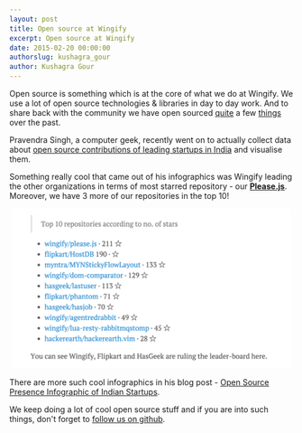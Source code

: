 ```yaml
---
layout: post
title: Open source at Wingify
excerpt: Open source at Wingify
date: 2015-02-20 00:00:00
authorslug: kushagra_gour
author: Kushagra Gour
---
```


Open source is something which is at the core of what we do at Wingify. We use a lot of open source technologies & libraries in day to day work. And to share back with the community we have open sourced [quite](https://github.com/wingify/please.js) a few [things](https://github.com/wingify/lua-resty-rabbitmqstomp) over the past.

Pravendra Singh, a computer geek, recently went on to actually collect data about [open source contributions of leading startups in India](http://pravj.github.io/blog/open-source-presence-infographic/) and visualise them.

Something really cool that came out of his infographics was Wingify leading the other organizations in terms of most starred repository - our [**Please.js**](https://github.com/wingify/please.js). Moreover, we have 3 more of our repositories in the top 10!

<div style="text-align:center; margin: 5px">
	<img src="/images/2015/02/github-stars.png">
</div>

There are more such cool infographics in his blog post - [Open Source Presence Infographic of Indian Startups](http://pravj.github.io/blog/open-source-presence-infographic/).

We keep doing a lot of cool open source stuff and if you are into such things, don't forget to [follow us on github](https://github.com/wingify).
